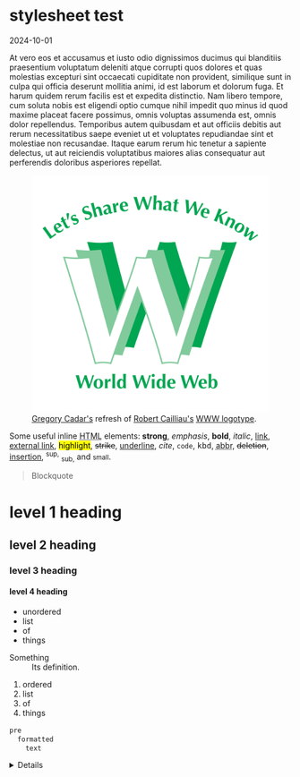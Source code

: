 # stylesheet test

2024-10-01

At vero eos et accusamus et iusto odio dignissimos ducimus qui blanditiis praesentium voluptatum deleniti atque corrupti quos dolores et quas molestias excepturi sint occaecati cupiditate non provident, similique sunt in culpa qui officia deserunt mollitia animi, id est laborum et dolorum fuga. Et harum quidem rerum facilis est et expedita distinctio. Nam libero tempore, cum soluta nobis est eligendi optio cumque nihil impedit quo minus id quod maxime placeat facere possimus, omnis voluptas assumenda est, omnis dolor repellendus. Temporibus autem quibusdam et aut officiis debitis aut rerum necessitatibus saepe eveniet ut et voluptates repudiandae sint et molestiae non recusandae. Itaque earum rerum hic tenetur a sapiente delectus, ut aut reiciendis voluptatibus maiores alias consequatur aut perferendis doloribus asperiores repellat.

<figure>
	<img src="../public/images/WWW-LetsShare.png" alt="The original World Wide Web logotype made of three Ws superimposed on each other, with the text Let’s Share What We Know - World Wide Web">
	<figcaption>
		<a href="https://portable.fyi/#2021-05-21-let-s-share-what-we-know">Gregory Cadar's</a> refresh of <a href="https://en.wikipedia.org/wiki/Robert_Cailliau">Robert Cailliau's</a> <a href="https://en.wikipedia.org/wiki/Robert_Cailliau#/media/File:WWW-LetShare.svg">WWW logotype</a>.
	</figcaption>
</figure>

Some useful inline <abbr title="HyperText Markup Language">HTML</abbr> elements: <strong>strong</strong>, <em>emphasis</em>, <b>bold</b>, <i>italic</i>, <a href="#">link</a>, <a target="_blank" href="http://example.com">external link</a>, <mark>highlight</mark>, <s>strike</s>, <u>underline</u>, <cite>cite</cite>, <code>code</code>, <kbd>kbd</kbd>, <abbr title="abbreviation">abbr</abbr>, <del>deletion</del>, <ins>insertion</ins>, <sup>sup,</sup> <sub>sub,</sub> and <small>small</small>.

> Blockquote

# level 1 heading

## level 2 heading

### level 3 heading

#### level 4 heading

- unordered
- list
- of
- things

<dl>
  <dt>Something</dt>
  <dd>Its definition.</dd>
</dl>

1. ordered
2. list
3. of
4. things

```
pre
  formatted
    text
```

<details>
  <summary>Details</summary>
  The details you asked for.
</details>
